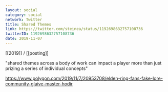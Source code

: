 ```yaml
---
layout: social
category: social
network: Twitter
title: Shared Themes
link: https://twitter.com/steinea/status/1192698632757108736
twitterID: 1192698632757108736
date: 2019-11-07
---
```


[[2019]] / [[posting]]

"shared themes across a body of work can impact a player more than just prizing a series of individual concepts"

<https://www.polygon.com/2019/11/7/20953708/elden-ring-fans-fake-lore-community-glaive-master-hodir>
